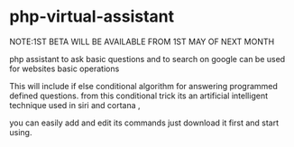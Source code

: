 # php-virtual-assistant
NOTE:1ST BETA WILL BE AVAILABLE FROM 1ST MAY OF NEXT MONTH


php assistant to ask basic questions and to search on google can be used for websites basic operations



This will include if else conditional algorithm for answering programmed defined questions.
from this conditional trick its an artificial intelligent technique used in siri and cortana ,


you can easily add and edit its commands just download it first and start using.
